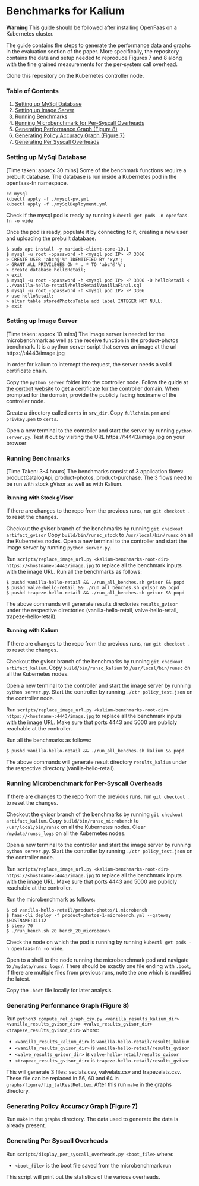 # Benchmarks for Kalium

**Warning** This guide should be followed after installing OpenFaas on a Kubernetes cluster.

The guide contains the steps to generate the performance data and graphs in the evaluation section of the paper. More specifically, the repository contains the data and setup needed to reproduce Figures 7 and 8 along with the fine grained measurements for the per-system call overhead.

Clone this repository on the Kubernetes controller node.

### Table of Contents
1. [Setting up MySql Database](#mysql)
2. [Setting up Image Server](#imgsrvr)
3. [Running Benchmarks](#bench)
4. [Running Microbenchmark for Per-Syscall Overheads](#micro)
5. [Generating Performance Graph (Figure 8)](#graph)
6. [Generating Policy Accuracy Graph (Figure 7)](#policy)
7. [Generating Per Syscall Overheads](#syscall)


### Setting up MySql Database <a name="mysql"></a>
[Time taken: approx 30 mins]
Some of the benchmark functions require a prebuilt database. The database is run inside a Kubernetes pod in the openfaas-fn namespace.
```
cd mysql
kubectl apply -f ./mysql-pv.yml
kubectl apply -f ./mySqlDeployment.yml
```

Check if the mysql pod is ready by running `kubectl get pods -n openfaas-fn -o wide`

Once the pod is ready, populate it by connecting to it, creating a new user and uploading the prebuilt database.
```
$ sudo apt install -y mariadb-client-core-10.1
$ mysql -u root -ppassword -h <mysql pod IP> -P 3306
> CREATE USER 'abc'@'%' IDENTIFIED BY 'xyz';
> GRANT ALL PRIVILEGES ON * . * TO 'abc'@'%';
> create database helloRetail;
> exit
$ mysql -u root -ppassword -h <mysql pod IP> -P 3306 -D helloRetail < ../vanilla-hello-retail/helloRetailVanillaFinal.sql
$ mysql -u root -ppassword -h <mysql pod IP> -P 3306
> use helloRetail;
> alter table storedPhotosTable add label INTEGER NOT NULL;
> exit
```

### Setting up Image Server <a name="imgsrvr"></a>
[Time taken: approx 10 mins]
The image server is needed for the microbenchmark as well as the receive function in the product-photos benchmark. It is a python server script that serves an image at the url https://<hostname>:4443/image.jpg

In order for kalium to intercept the request, the server needs a valid certificate chain.

Copy the `python_server` folder into the controller node. Follow the guide at [the certbot website](https://certbot.eff.org/instructions?ws=other&os=ubuntubionic) to get a certificate for the controller domain. When prompted for the domain, provide the publicly facing hostname of the controller node.

Create a directory called `certs` in `srv_dir`. Copy `fullchain.pem` and `privkey.pem` to `certs`.

Open a new terminal to the controller and start the server by running `python server.py`. Test it out by visiting the URL https://<hostname>:4443/image.jpg on your browser

### Running Benchmarks <a name="bench"></a>
[Time Taken: 3-4 hours]
The benchmarks consist of 3 application flows: productCatalogApi, product-photos, product-purchase. The 3 flows need to be run with stock gVisor as well as with Kalium.

#### Running with Stock gVisor
If there are changes to the repo from the previous runs, run `git checkout .` to reset the changes.

Checkout the gvisor branch of the benchmarks by running `git checkout artifact_gvisor`
Copy `build/bin/runsc_stock` to `/usr/local/bin/runsc` on all the Kubernetes nodes. Open a new terminal to the controller and start the image server by running `python server.py`.

Run `scripts/replace_image_url.py <kalium-benchmarks-root-dir> https://<hostname>:4443/image.jpg` to replace all the benchmark inputs with the image URL.
Run all the benchmarks as follows:
```
$ pushd vanilla-hello-retail && ./run_all_benches.sh gvisor && popd
$ pushd valve-hello-retail && ./run_all_benches.sh gvisor && popd
$ pushd trapeze-hello-retail && ./run_all_benches.sh gvisor && popd
```

The above commands will generate results directories `results_gvisor` under the respective directories (vanilla-hello-retail, valve-hello-retail, trapeze-hello-retail).

#### Running with Kalium
If there are changes to the repo from the previous runs, run `git checkout .` to reset the changes.

Checkout the gvisor branch of the benchmarks by running `git checkout artifact_kalium`.
Copy `build/bin/runsc_kalium` to `/usr/local/bin/runsc` on all the Kubernetes nodes. 

Open a new terminal to the controller and start the image server by running `python server.py`. Start the controller by running `./ctr policy_test.json` on the controller node.

Run `scripts/replace_image_url.py <kalium-benchmarks-root-dir> https://<hostname>:4443/image.jpg` to replace all the benchmark inputs with the image URL. Make sure that ports 4443 and 5000 are publicly reachable at the controller.

Run all the benchmarks as follows:
```
$ pushd vanilla-hello-retail && ./run_all_benches.sh kalium && popd
```

The above commands will generate result directory `results_kalium` under the respective directory (vanilla-hello-retail).

### Running Microbenchmark for Per-Syscall Overheads <a name="micro"></a>
If there are changes to the repo from the previous runs, run `git checkout .` to reset the changes.

Checkout the gvisor branch of the benchmarks by running `git checkout artifact_kalium`.
Copy `build/bin/runsc_microbench` to `/usr/local/bin/runsc` on all the Kubernetes nodes. Clear `/mydata/runsc_logs` on all the Kubernetes nodes.

Open a new terminal to the controller and start the image server by running `python server.py`. Start the controller by running `./ctr policy_test.json` on the controller node.

Run `scripts/replace_image_url.py <kalium-benchmarks-root-dir> https://<hostname>:4443/image.jpg` to replace all the benchmark inputs with the image URL. Make sure that ports 4443 and 5000 are publicly reachable at the controller.


Run the microbenchmark as follows:
```
$ cd vanilla-hello-retail/product-photos/1.microbench
$ faas-cli deploy -f product-photos-1-microbench.yml --gateway $HOSTNAME:31112
$ sleep 70
$ ./run_bench.sh 20 bench_20_microbench
```

Check the node on which the pod is running by running `kubectl get pods -n openfaas-fn -o wide`.

Open to a shell to the node running the microbenchmark pod and navigate to `/mydata/runsc_logs/`. There should be exactly one file ending with `.boot`, if there are multiple files from previous runs, note the one which is modified the latest.

Copy the `.boot` file locally for later analysis.

### Generating Performance Graph (Figure 8) <a name="graph"></a>
Run `python3 compute_rel_graph_csv.py <vanilla_results_kalium_dir> <vanilla_results_gvisor_dir> <valve_results_gvisor_dir> <trapeze_results_gvisor_dir>` where:
- `<vanilla_results_kalium_dir>` is `vanilla-hello-retail/results_kalium`
- `<vanilla_results_gvisor_dir>` is `vanilla-hello-retail/results_gvisor`
- `<valve_results_gvisor_dir>` is `valve-hello-retail/results_gvisor`
- `<trapeze_results_gvisor_dir>` is `trapeze-hello-retail/results_gvisor`

This will generate 3 files: seclats.csv, valvelats.csv and trapezelats.csv. These file can be replaced in 56, 60 and 64 in `graphs/figure/fig_latRestRel.tex`. After this run `make` in the graphs directory.

### Generating Policy Accuracy Graph (Figure 7) <a name="policy"></a>

Run `make` in the `graphs` directory. The data used to generate the data is already present.

### Generating Per Syscall Overheads <a name="syscall"></a>
Run `scripts/display_per_syscall_overheads.py <boot_file>` where:
- `<boot_file>` is the boot file saved from the microbenchmark run

This script will print out the statistics of the various overheads.
